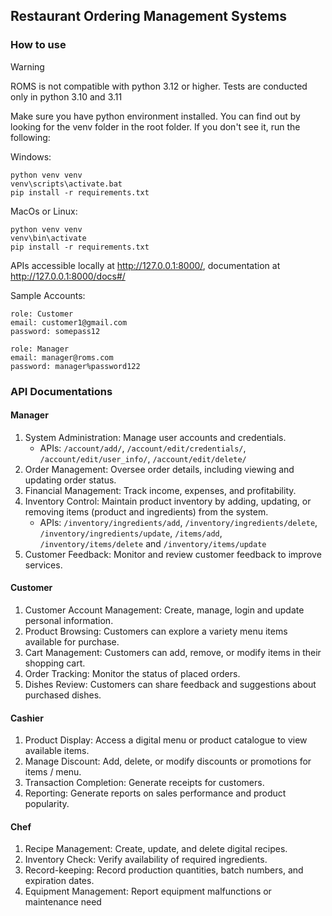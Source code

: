 ## Restaurant Ordering Management Systems

### How to use
> [!WARNING]
ROMS is not compatible with python 3.12 or higher. Tests are conducted only in python 3.10 and 3.11

Make sure you have python environment installed. You can find out by looking for the venv folder in the root folder. If you don't see it, run the following:

Windows:
```
python venv venv
venv\scripts\activate.bat
pip install -r requirements.txt
```

MacOs or Linux:
```
python venv venv
venv\bin\activate
pip install -r requirements.txt
```

APIs accessible locally at http://127.0.0.1:8000/, documentation at http://127.0.0.1:8000/docs#/

Sample Accounts:
```
role: Customer
email: customer1@gmail.com
password: somepass12
```
```
role: Manager
email: manager@roms.com
password: manager%password122
```

### API Documentations

#### Manager
1. System Administration: Manage user accounts and credentials.
    - APIs: `/account/add/`, `/account/edit/credentials/`, `/account/edit/user_info/`, `/account/edit/delete/`
2. Order Management: Oversee order details, including viewing and updating order status.
3. Financial Management: Track income, expenses, and profitability.
4. Inventory Control: Maintain product inventory by adding, updating, or removing items (product and ingredients) from the system.
   - APIs: `/inventory/ingredients/add`, `/inventory/ingredients/delete`, `/inventory/ingredients/update`, `/items/add`, `/inventory/items/delete` and `/inventory/items/update`
5. Customer Feedback: Monitor and review customer feedback to improve services.

#### Customer
1. Customer Account Management: Create, manage, login and update personal
information.
2. Product Browsing: Customers can explore a variety menu items available for
purchase.
3. Cart Management: Customers can add, remove, or modify items in their shopping
cart.
4. Order Tracking: Monitor the status of placed orders.
5. Dishes Review: Customers can share feedback and suggestions about purchased
dishes.

#### Cashier
1. Product Display: Access a digital menu or product catalogue to view available items.
2. Manage Discount: Add, delete, or modify discounts or promotions for items / menu.
3. Transaction Completion: Generate receipts for customers.
4. Reporting: Generate reports on sales performance and product popularity.

#### Chef
1. Recipe Management: Create, update, and delete digital recipes.
2. Inventory Check: Verify availability of required ingredients.
3. Record-keeping: Record production quantities, batch numbers, and expiration dates.
4. Equipment Management: Report equipment malfunctions or maintenance need
